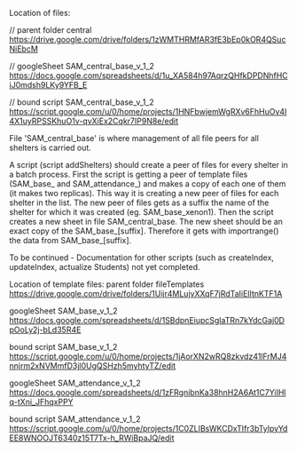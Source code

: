 Location of  files:

// parent folder central                 https://drive.google.com/drive/folders/1zWMTHRMfAR3fE3bEp0kOR4QSucNiEbcM

// googleSheet   SAM_central_base_v_1_2  https://docs.google.com/spreadsheets/d/1u_XA584h97AqrzQHfkDPDNhfHCiJ0mdsh9LKy9YFB_E

// bound script  SAM_central_base_v_1_2  https://script.google.com/u/0/home/projects/1HNFbwjemWgRXv6FhHuOv4I4X1uyRPSSKhuO1v-qvXiEx2Cqkr7IP9N8e/edit

File 'SAM_central_base' is where management of all file peers for all shelters is carried out. 

A script (script addShelters) should create a peer of files for every shelter in a batch process. 
First the script is getting a peer of template files (SAM_base_ and SAM_attendance_) and makes a copy of each one of them (it makes two replicas). This way it is creating a new peer of files for each shelter in the list.
The new peer of files gets as a suffix the name of the shelter for which it was created (eg. SAM_base_xenon1). 
Then the script creates a new sheet in file SAM_central_base. The new sheet should be an exact copy of the SAM_base_[suffix]. Therefore it gets with importrange() the data from SAM_base_[suffix].

To be continued - Documentation for other scripts (such as createIndex, updateIndex, actualize Students) not yet completed.

Location of template files: 
parent folder  fileTemplates     https://drive.google.com/drive/folders/1Uijr4MLujvXXqF7jRdTaIiElItnKTF1A

googleSheet    SAM_base_v_1_2    https://docs.google.com/spreadsheets/d/1SBdpnEiupcSglaTRn7kYdcGaj0DpOoLy2j-bLd35R4E

bound script   SAM_base_v_1_2    https://script.google.com/u/0/home/projects/1jAorXN2wRQ8zkvdz41lFrMJ4nnjrm2xNVMmfD3jl0UgQSHzh5myhtyTZ/edit

googleSheet    SAM_attendance_v_1_2  https://docs.google.com/spreadsheets/d/1zFRgnibnKa38hnH2A6At1C7YiIHlq-tXni_JFhqxPPY

bound script   SAM_attendance_v_1_2  https://script.google.com/u/0/home/projects/1C0ZLIBsWKCDxTIfr3bTylpyYdEE8WNOOJT6340z15T7Tx-h_RWiBpaJQ/edit
